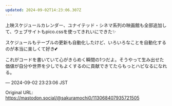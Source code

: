 ```yaml
---
updated: 2024-09-02T14:23:06.307Z
---
```


<p>上映スケジュールカレンダー、ユナイテッド・シネマ系列の映画館も全部追加して、ウェブサイトもpico.cssを使ってきれいにできた✨</p><p>スケジュールもテーブルの更新も自動化したけど、いろいろなことを自動化するのが本当に楽しくて好き💕</p><p>これがコードを書いていて心がきらめく瞬間の1つだよ。そうやって生み出せた価値が自分や世界を少しでもよくするのに貢献できてたらもっとハピなるになれる。</p>

&mdash; 2024-09-02 23:23:06 JST

Original URL: https://mastodon.social/@sakuramochi0/113068407935721505
